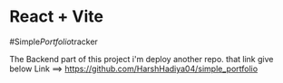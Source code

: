 # React + Vite

#S i m p l e _ P o r t f o l i o _ t r a c k e r 

The Backend part of this project i'm deploy another repo. that link give below
Link ==> https://github.com/HarshHadiya04/simple_portfolio


 
 
